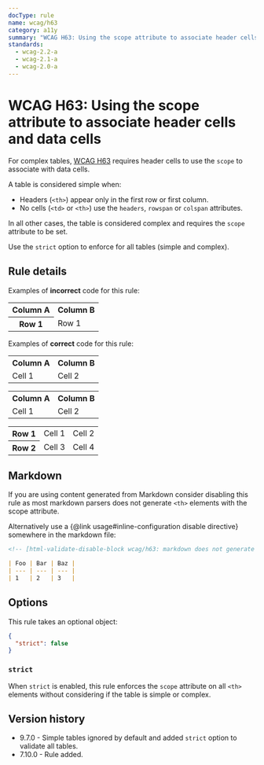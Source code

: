 ```yaml
---
docType: rule
name: wcag/h63
category: a11y
summary: "WCAG H63: Using the scope attribute to associate header cells and data cells"
standards:
  - wcag-2.2-a
  - wcag-2.1-a
  - wcag-2.0-a
---
```


# WCAG H63: Using the scope attribute to associate header cells and data cells

For complex tables, [WCAG H63][1] requires header cells to use the `scope` to associate with data cells.

A table is considered simple when:

- Headers (`<th>`) appear only in the first row or first column.
- No cells (`<td>` or `<th>`) use the `headers`, `rowspan` or `colspan` attributes.

In all other cases, the table is considered complex and requires the `scope` attribute to be set.

Use the `strict` option to enforce for all tables (simple and complex).

[1]: https://www.w3.org/WAI/WCAG22/Techniques/html/H63

## Rule details

Examples of **incorrect** code for this rule:

<validate name="incorrect-missing" rules="wcag/h63">
    <table>
        <tr>
            <th>Column A</th>
            <th>Column B</th>
        </tr>
        <tr>
            <!-- complex table with both column and row headers -->
            <th>Row 1</th>
            <td>Row 1</td>
        </tr>
    </table>
</validate>

Examples of **correct** code for this rule:

<validate name="correct-simple" rules="wcag/h63">
    <table>
        <tr>
            <th>Column A</th>
            <th>Column B</th>
        </tr>
        <tr>
            <td>Cell 1</td>
            <td>Cell 2</td>
        </tr>
    </table>
</validate>

<validate name="correct-col" rules="wcag/h63">
    <table>
        <tr>
            <th scope="col">Column A</th>
            <th scope="col">Column B</th>
        </tr>
        <tr>
            <td>Cell 1</td>
            <td>Cell 2</td>
        </tr>
    </table>
</validate>

<validate name="correct-row" rules="wcag/h63">
    <table>
        <tr>
            <th scope="row">Row 1</th>
            <td>Cell 1</td>
            <td>Cell 2</td>
        </tr>
        <tr>
            <th scope="row">Row 2</th>
            <td>Cell 3</td>
            <td>Cell 4</td>
        </tr>
    </table>
</validate>

## Markdown

If you are using content generated from Markdown consider disabling this rule as most markdown parsers does not generate `<th>` elements with the scope attribute.

Alternatively use a {@link usage#inline-configuration disable directive} somewhere in the markdown file:

```md
<!-- [html-validate-disable-block wcag/h63: markdown does not generate tables with scope attribute] -->

| Foo | Bar | Baz |
| --- | --- | --- |
| 1   | 2   | 3   |
```

## Options

This rule takes an optional object:

```json
{
  "strict": false
}
```

### `strict`

When `strict` is enabled, this rule enforces the `scope` attribute on all `<th>` elements without considering if the table is simple or complex.

## Version history

- 9.7.0 - Simple tables ignored by default and added `strict` option to validate all tables.
- 7.10.0 - Rule added.
